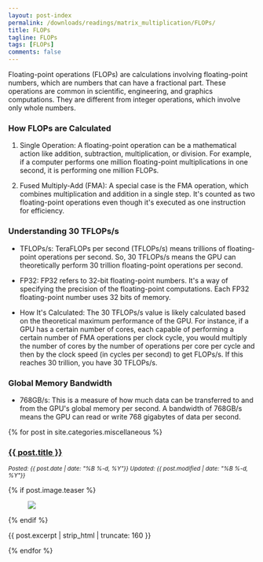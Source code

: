 ```yaml
---
layout: post-index
permalink: /downloads/readings/matrix_multiplication/FLOPs/
title: FLOPs
tagline: FLOPs
tags: [FLOPs]
comments: false
---
```



Floating-point operations (FLOPs) are calculations involving floating-point numbers, which are numbers that can have a fractional part. These operations are common in scientific, engineering, and graphics computations. They are different from integer operations, which involve only whole numbers.

### How FLOPs are Calculated

1.  Single Operation: A floating-point operation can be a mathematical action like addition, subtraction, multiplication, or division. For example, if a computer performs one million floating-point multiplications in one second, it is performing one million FLOPs.

2.  Fused Multiply-Add (FMA): A special case is the FMA operation, which combines multiplication and addition in a single step. It's counted as two floating-point operations even though it's executed as one instruction for efficiency.

### Understanding 30 TFLOPs/s

-   TFLOPs/s: TeraFLOPs per second (TFLOPs/s) means trillions of floating-point operations per second. So, 30 TFLOPs/s means the GPU can theoretically perform 30 trillion floating-point operations per second.

-   FP32: FP32 refers to 32-bit floating-point numbers. It's a way of specifying the precision of the floating-point computations. Each FP32 floating-point number uses 32 bits of memory.

-   How It's Calculated: The 30 TFLOPs/s value is likely calculated based on the theoretical maximum performance of the GPU. For instance, if a GPU has a certain number of cores, each capable of performing a certain number of FMA operations per clock cycle, you would multiply the number of cores by the number of operations per core per cycle and then by the clock speed (in cycles per second) to get FLOPs/s. If this reaches 30 trillion, you have 30 TFLOPs/s.

### Global Memory Bandwidth

-   768GB/s: This is a measure of how much data can be transferred to and from the GPU's global memory per second. A bandwidth of 768GB/s means the GPU can read or write 768 gigabytes of data per second.





{% for post in site.categories.miscellaneous %}
<!--
  {% capture year %}{{ post.date | date: '%Y' }}{% endcapture %}
  {% if year != year_previous %}
  <h2>{{ post.date | date: '%Y' }}</h2>
  {% endif %}
  {% capture year_previous %}{{ post.date | date: '%Y' }}{% endcapture %}
-->
  <h3><a href="{{ site.url }}{{ post.url }}" title="{{ post.title }}">{{ post.title }}</a></h3>
  <p><i><small>Posted: {{ post.date | date: "%B %-d, %Y"}} Updated: {{ post.modified | date: "%B %-d, %Y"}}</small></i></p>
  {% if post.image.teaser %}
  <figure>
    <a href="{{ site.url }}{{ post.url }}"><img src="{{ site.url }}{{ post.image.teaser }}"></a>
  </figure>
  {% endif %}
  <p>{{ post.excerpt | strip_html | truncate: 160 }}</p>

{% endfor %}

